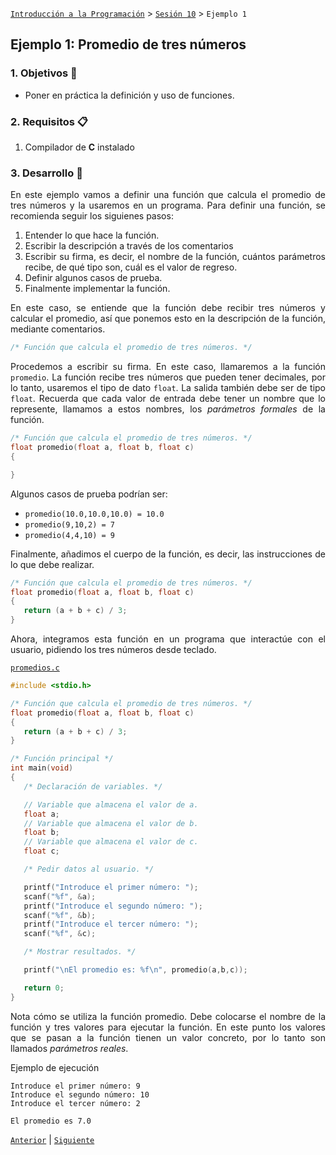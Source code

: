 [`Introducción a la Programación`](../README.md) > [`Sesión 10`](../README.md) > `Ejemplo 1`

## Ejemplo 1: Promedio de tres números

<div style="text-align: justify;">

### 1. Objetivos :dart:

- Poner en práctica la definición y uso de funciones.

### 2. Requisitos :clipboard:

1. Compilador de __C__ instalado

### 3. Desarrollo :rocket:

En este ejemplo vamos a definir una función que calcula el promedio de tres números y la usaremos en un programa. Para definir una función, se recomienda seguir los siguienes pasos:

1. Entender lo que hace la función.
1. Escribir la descripción a través de los comentarios
1. Escribir su firma, es decir, el nombre de la función, cuántos parámetros recibe, de qué tipo son, cuál es el valor de regreso.
1. Definir algunos casos de prueba.
1. Finalmente implementar la función.

En este caso, se entiende que la función debe recibir tres números y calcular el promedio, así que ponemos esto en la descripción de la función, mediante comentarios.

```c
/* Función que calcula el promedio de tres números. */
```

Procedemos a escribir su firma. En este caso, llamaremos a la función `promedio`. La función recibe tres números que pueden tener decimales, por lo tanto, usaremos el tipo de dato `float`. La salida también debe ser de tipo `float`. Recuerda que cada valor de entrada debe tener un nombre que lo represente, llamamos a estos nombres, los *parámetros formales* de la función.

```c
/* Función que calcula el promedio de tres números. */
float promedio(float a, float b, float c)
{

}
```

Algunos casos de prueba podrían ser:

- `promedio(10.0,10.0,10.0) = 10.0`
- `promedio(9,10,2) = 7`
- `promedio(4,4,10) = 9`

Finalmente, añadimos el cuerpo de la función, es decir, las instrucciones de lo que debe realizar.

```c
/* Función que calcula el promedio de tres números. */
float promedio(float a, float b, float c)
{
   return (a + b + c) / 3;
}
```

Ahora, integramos esta función en un programa que interactúe con el usuario, pidiendo los tres números desde teclado.

[`promedios.c`](codigos/promedios.c)
```c
#include <stdio.h>

/* Función que calcula el promedio de tres números. */
float promedio(float a, float b, float c)
{
   return (a + b + c) / 3;
}

/* Función principal */
int main(void)
{
   /* Declaración de variables. */

   // Variable que almacena el valor de a.
   float a;
   // Variable que almacena el valor de b.
   float b;
   // Variable que almacena el valor de c.
   float c;

   /* Pedir datos al usuario. */

   printf("Introduce el primer número: ");
   scanf("%f", &a);
   printf("Introduce el segundo número: ");
   scanf("%f", &b);
   printf("Introduce el tercer número: ");
   scanf("%f", &c);

   /* Mostrar resultados. */

   printf("\nEl promedio es: %f\n", promedio(a,b,c));

   return 0;
}
```

Nota cómo se utiliza la función promedio. Debe colocarse el nombre de la función y tres valores para ejecutar la función. En este punto los valores que se pasan a la función tienen un valor concreto, por lo tanto son llamados *parámetros reales*.

Ejemplo de ejecución

```
Introduce el primer número: 9
Introduce el segundo número: 10
Introduce el tercer número: 2

El promedio es 7.0
```

[`Anterior`](../Readme.md#funciones) | [`Siguiente`](../ejemplo02/README.md)   

</div>
